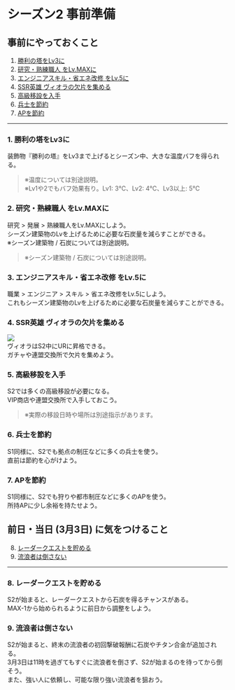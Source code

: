 # シーズン2 事前準備
## 事前にやっておくこと
1. [勝利の塔をLv3に](#1-勝利の塔をlv3に)
2. [研究・熟練職人 をLv.MAXに](#2-研究熟練職人-をlvmaxに)
3. [エンジニアスキル・省エネ改修 をLv.5に](#3-エンジニアスキル省エネ改修-をlv5に)
4. [SSR英雄 ヴィオラの欠片を集める](#4-ssr英雄-ヴィオラの欠片を集める)
5. [高級移設を入手](#5-高級移設を入手)
6. [兵士を節約](#6-兵士を節約)
7. [APを節約](#7-APを節約)

---

### 1. 勝利の塔をLv3に
装飾物『勝利の塔』をLv3まで上げるとシーズン中、大きな温度バフを得られる。  
> ※温度については別途説明。  
> ※Lv1や2でもバフ効果有り。Lv1: 3℃、Lv2: 4℃、Lv3以上: 5℃  

### 2. 研究・熟練職人 をLv.MAXに
研究 > 発展 > 熟練職人をLv.MAXにしよう。  
シーズン建築物のLvを上げるために必要な石炭量を減らすことができる。  
※シーズン建築物 / 石炭については別途説明。  
> ※シーズン建築物 / 石炭については別途説明。

### 3. エンジニアスキル・省エネ改修 をLv.5に
職業 > エンジニア > スキル > 省エネ改修をLv.5にしよう。  
これもシーズン建築物のLvを上げるために必要な石炭量を減らすことができる。  

### 4. SSR英雄 ヴィオラの欠片を集める
![](https://gist.github.com/user-attachments/assets/2a1f2002-be43-400e-9b96-cb2c6aa1355a)  
ヴィオラはS2中にURに昇格できる。  
ガチャや連盟交換所で欠片を集めよう。  

### 5. 高級移設を入手
S2では多くの高級移設が必要になる。  
VIP商店や連盟交換所で入手しておこう。  
> ※実際の移設日時や場所は別途指示があります。 

### 6. 兵士を節約
S1同様に、S2でも拠点の制圧などに多くの兵士を使う。  
直前は節約を心がけよう。  

### 7. APを節約
S1同様に、S2でも狩りや都市制圧などに多くのAPを使う。  
所持APに少し余裕を持たせよう。  

## 前日・当日 (3月3日) に気をつけること
8. [レーダークエストを貯める](#8-レーダークエストを貯める)
9. [流浪者は倒さない](#9-流浪者は倒さない)

---

### 8. レーダークエストを貯める
S2が始まると、レーダークエストから石炭を得るチャンスがある。  
MAX-1から始められるように前日から調整をしよう。  

### 9. 流浪者は倒さない
S2が始まると、終末の流浪者の初回撃破報酬に石炭やチタン合金が追加される。  
3月3日は11時を過ぎてもすぐに流浪者を倒さず、S2が始まるのを待ってから倒そう。  
また、強い人に依頼し、可能な限り強い流浪者を狙おう。  
